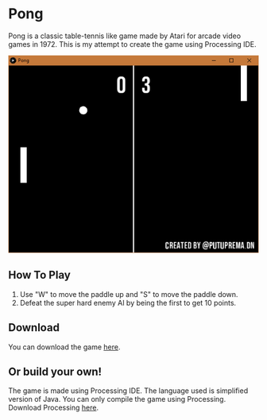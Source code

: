 # Pong
Pong is a classic table-tennis like game made by Atari for arcade video games in 1972. This is my attempt to create the game using Processing IDE.

![Screenshot](docs/images/Pong.png)
## How To Play
1. Use "W" to move the paddle up and "S" to move the paddle down.
2. Defeat the super hard enemy AI by being the first to get 10 points. 
## Download
You can download the game [here](https://github.com/putuprema/pokedex-master/releases).
## Or build your own!
The game is made using Processing IDE. The language used is simplified version of Java. You can only compile the game using Processing. Download Processing [here](https://processing.org/download/).
